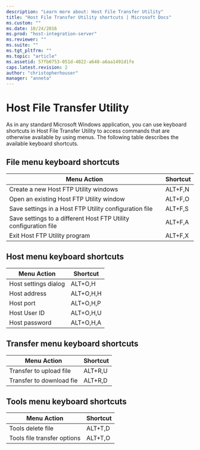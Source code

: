 ```yaml
---
description: "Learn more about: Host File Transfer Utility"
title: "Host File Transfer Utility shortcuts | Microsoft Docs"
ms.custom: ""
ms.date: 10/24/2016
ms.prod: "host-integration-server"
ms.reviewer: ""
ms.suite: ""
ms.tgt_pltfrm: ""
ms.topic: "article"
ms.assetid: 57fb0753-051d-4022-a648-a6aa1491d1fe
caps.latest.revision: 2
author: "christopherhouser"
manager: "anneta"
---
```

# Host File Transfer Utility
As in any standard Microsoft Windows application, you can use keyboard shortcuts in Host File Transfer Utility to access commands that are otherwise available by using menus. The following table describes the available keyboard shortcuts.  
  
## File menu keyboard shortcuts  
  
|Menu Action|Shortcut|  
|-|-|  
|Create a new Host FTP Utility windows|ALT+F,N|  
|Open an existing Host FTP Utility window|ALT+F,O|  
|Save settings in a Host FTP Utility configuration file|ALT+F,S|  
|Save settings to a different Host FTP Utility configuration file|ALT+F,A|  
|Exit Host FTP Utility program|ALT+F,X|  
  
## Host menu keyboard shortcuts  
  
|Menu Action|Shortcut|  
|-|-|  
|Host settings dialog|ALT+O,H|  
|Host address|ALT+O,H,H|  
|Host port|ALT+O,H,P|  
|Host User ID|ALT+O,H,U|  
|Host password|ALT+O,H,A|  
  
## Transfer menu keyboard shortcuts  
  
|Menu Action|Shortcut|  
|-|-|  
|Transfer to upload file|ALT+R,U|  
|Transfer to download fie|ALT+R,D|  
  
## Tools menu keyboard shortcuts  
  
|Menu Action|Shortcut|  
|-|-|  
|Tools delete file|ALT+T,D|  
|Tools file transfer options|ALT+T,O|

